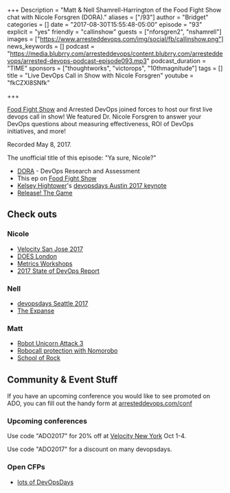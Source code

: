 +++
Description = "Matt & Nell Shamrell-Harrington of the Food Fight Show chat with Nicole Forsgren (DORA)."
aliases = ["/93"]
author = "Bridget"
categories = []
date = "2017-08-30T15:55:48-05:00"
episode = "93"
explicit = "yes"
friendly = "callinshow"
guests = ["nforsgren2", "nshamrell"]
images = ["https://www.arresteddevops.com/img/social/fb/callinshow.png"]
news_keywords = []
podcast = "https://media.blubrry.com/arresteddevops/content.blubrry.com/arresteddevops/arrested-devops-podcast-episode093.mp3"
podcast_duration = "TIME"
sponsors = ["thoughtworks", "victorops", "10thmagnitude"]
tags = []
title = "Live DevOps Call in Show with Nicole Forsgren"
youtube = "fkCZXI8SNfk"

+++

[Food Fight Show](http://foodfightshow.org/) and Arrested DevOps joined forces to host our first live devops call in show! We featured Dr. Nicole Forsgren to answer your DevOps questions about measuring effectiveness, ROI of DevOps initiatives, and more!

Recorded May 8, 2017.

The unofficial title of this episode: "Ya sure, Nicole?"

* [DORA](https://devops-research.com/) - DevOps Research and Assessment
* This ep on [Food Fight Show](http://foodfightshow.org/2017/04/devops-live-call-in-show.html)
* [Kelsey Hightower](https://twitter.com/kelseyhightower/)'s [devopsdays Austin 2017 keynote](https://www.youtube.com/watch?v=36S7N7OZSTI&feature=youtu.be&t=45m5s)
* [Release! The Game](http://inedo.com/release)

## Check outs

### Nicole
- [Velocity San Jose 2017](https://conferences.oreilly.com/velocity/vl-ca/public/schedule/detail/59291)
- [DOES London](https://events.itrevolution.com/eur/schedule/?presentation=17ITREV-LONDON-686575)
- [Metrics Workshops](https://devops-research.com/events.html)
- [2017 State of DevOps Report](https://puppet.com/resources/whitepaper/state-of-devops-report)

### Nell
- [devopsdays Seattle 2017](https://www.devopsdays.org/events/2017-seattle/welcome/)
- [The Expanse](http://www.imdb.com/title/tt3230854/)

### Matt
- [Robot Unicorn Attack 3](https://itunes.apple.com/us/app/robot-unicorn-attack-3/id1065633819?mt=8)
- [Robocall protection with Nomorobo](https://www.nomorobo.com/)
- [School of Rock](https://www.schoolofrock.com/)


## Community & Event Stuff

If you have an upcoming conference you would like to see promoted on ADO, you can fill out the handy form at [arresteddevops.com/conf](https://arresteddevops.com/conf)

### Upcoming conferences
Use code "ADO2017" for 20% off at [Velocity New York](https://conferences.oreilly.com/velocity/vl-ny) Oct 1-4.

Use code "ADO2017" for a discount on many devopsdays.

### Open CFPs

* [lots of DevOpsDays](https://devopsdays.org/speaking)

